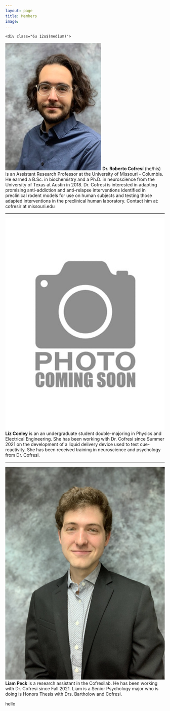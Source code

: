 ```yaml
---
layout: page
title: Members
image: 
---
```


<div class="row 200%">

	<div class="6u 12u$(medium)">
	
<p><span class="image left"><img src="assets/images/roberto_cofresi1.jpg" alt="" /></span>
<b>Dr. Roberto Cofresí</b> (he/his) is an Assistant Research Professor at the University of Missouri - Columbia. He earned a B.Sc. in biochemistry and a Ph.D. in neuroscience from the University of Texas at Austin in 2018. Dr. Cofresí is interested in adapting promising anti-addiction and anti-relapse interventions identified in preclinical rodent models for use on human subjects and testing those adapted interventions in the preclinical human laboratory.  Contact him at: cofresir at missouri.edu</p>

<hr>

<p><span class="image left"><img src="assets/images/missing1.jpg" alt="" /></span>
<b>Liz Conley</b> is an an undergraduate student double-majoring in Physics and Electrical Engineering. She has been working with Dr. Cofresi since Summer 2021 on the development of a liquid delivery device used to test cue-reactivity. She has been received training in neuroscience and psychology from Dr. Cofresi.

<hr>



<p><span class="image left"><img src="assets/images/liam_peck.jpeg" alt="" /></span>
<b>Liam Peck</b> is a research assistant in the Cofresilab. He has been working with Dr. Cofresi since Fall 2021. Liam is a Senior Psychology major who is doing is Honors Thesis with Drs. Bartholow and Cofresi.
			
</div>


<div class="6u$ 12u$(medium)">

hello

</div>
</div>